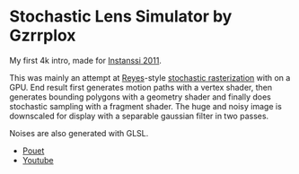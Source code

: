 Stochastic Lens Simulator by Gzrrplox
=====================================

My first 4k intro, made for [Instanssi 2011](http://instanssi.org/arkisto/event/1/).

This was mainly an attempt at [Reyes](http://dx.doi.org/10.1145/37402.37414)-style 
[stochastic rasterization](http://dx.doi.org/10.1145/964965.808590) with on a GPU.
End result first generates motion paths with a vertex shader, then generates
bounding polygons with a geometry shader and finally does stochastic sampling
with a fragment shader. The huge and noisy image is downscaled for display with a 
separable gaussian filter in two passes.

Noises are also generated with GLSL.

- [Pouet](http://pouet.net/prod.php?which=56990)
- [Youtube](http://www.youtube.com/watch?v=QLhrBact-Mk)
